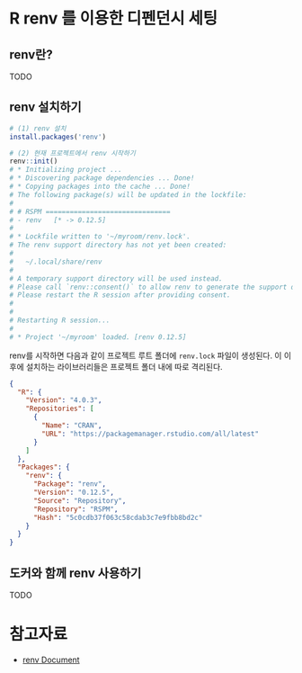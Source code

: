 # R renv 를 이용한 디펜던시 세팅

## renv란?

TODO

## renv 설치하기

```r
# (1) renv 설치
install.packages('renv')

# (2) 현재 프로젝트에서 renv 시작하기
renv::init()
# * Initializing project ...
# * Discovering package dependencies ... Done!
# * Copying packages into the cache ... Done!
# The following package(s) will be updated in the lockfile:
#
# # RSPM ===============================
# - renv   [* -> 0.12.5]
#
# * Lockfile written to '~/myroom/renv.lock'.
# The renv support directory has not yet been created:
#
# 	~/.local/share/renv
#
# A temporary support directory will be used instead.
# Please call `renv::consent()` to allow renv to generate the support directory.
# Please restart the R session after providing consent.
#
#
# Restarting R session...
#
# * Project '~/myroom' loaded. [renv 0.12.5]
```

renv를 시작하면 다음과 같이 프로젝트 루트 폴더에 `renv.lock` 파일이 생성된다. 이 이후에 설치하는 라이브러리들은 프로젝트 폴더 내에 따로 격리된다.

```json
{
  "R": {
    "Version": "4.0.3",
    "Repositories": [
      {
        "Name": "CRAN",
        "URL": "https://packagemanager.rstudio.com/all/latest"
      }
    ]
  },
  "Packages": {
    "renv": {
      "Package": "renv",
      "Version": "0.12.5",
      "Source": "Repository",
      "Repository": "RSPM",
      "Hash": "5c0cdb37f063c58cdab3c7e9fbb8bd2c"
    }
  }
}
```

## 도커와 함께 renv 사용하기

TODO

# 참고자료

- [renv Document](https://rstudio.github.io/renv/)
